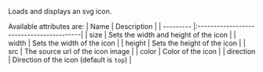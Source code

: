 Loads and displays an svg icon.

Available attributes are:
| Name      | Description                              |
| --------- |:-----------------------------------------|
| size      | Sets the width and height of the icon    |
| width     | Sets the width of the icon               |
| height    | Sets the height of the icon              |
| src       | The source url of the icon image         |
| color     | Color of the icon                        |
| direction | Direction of the icon (default is `top`) |
  
<rv-example-tabs class="pt-3" handle="bs4-icon">
<template type="single-html-file"><bs4-icon color="danger" rv-src="'{{ 'icon_close.svg' | asset_url }}'" size="32"></bs4-icon></template>
</rv-example-tabs>